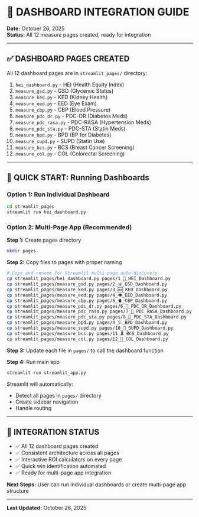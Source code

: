 # 🎉 DASHBOARD INTEGRATION GUIDE

**Date:** October 26, 2025  
**Status:** All 12 measure pages created, ready for integration

---

## ✅ **DASHBOARD PAGES CREATED**

All 12 dashboard pages are in `streamlit_pages/` directory:

1. `hei_dashboard.py` - HEI (Health Equity Index)
2. `measure_gsd.py` - GSD (Glycemic Status)
3. `measure_ked.py` - KED (Kidney Health)
4. `measure_eed.py` - EED (Eye Exam)
5. `measure_cbp.py` - CBP (Blood Pressure)
6. `measure_pdc_dr.py` - PDC-DR (Diabetes Meds)
7. `measure_pdc_rasa.py` - PDC-RASA (Hypertension Meds)
8. `measure_pdc_sta.py` - PDC-STA (Statin Meds)
9. `measure_bpd.py` - BPD (BP for Diabetes)
10. `measure_supd.py` - SUPD (Statin Use)
11. `measure_bcs.py` - BCS (Breast Cancer Screening)
12. `measure_col.py` - COL (Colorectal Screening)

---

## 🚀 **QUICK START: Running Dashboards**

### Option 1: Run Individual Dashboard
```bash
cd streamlit_pages
streamlit run hei_dashboard.py
```

### Option 2: Multi-Page App (Recommended)

**Step 1:** Create pages directory
```bash
mkdir pages
```

**Step 2:** Copy files to pages with proper naming
```bash
# Copy and rename for Streamlit multi-page auto-discovery
cp streamlit_pages/hei_dashboard.py pages/1_🏥_HEI_Dashboard.py
cp streamlit_pages/measure_gsd.py pages/2_📊_GSD_Dashboard.py
cp streamlit_pages/measure_ked.py pages/3_🆕_KED_Dashboard.py
cp streamlit_pages/measure_eed.py pages/4_👁️_EED_Dashboard.py
cp streamlit_pages/measure_cbp.py pages/5_🫀_CBP_Dashboard.py
cp streamlit_pages/measure_pdc_dr.py pages/6_💊_PDC_DR_Dashboard.py
cp streamlit_pages/measure_pdc_rasa.py pages/7_💊_PDC_RASA_Dashboard.py
cp streamlit_pages/measure_pdc_sta.py pages/8_💊_PDC_STA_Dashboard.py
cp streamlit_pages/measure_bpd.py pages/9_🩺_BPD_Dashboard.py
cp streamlit_pages/measure_supd.py pages/10_💊_SUPD_Dashboard.py
cp streamlit_pages/measure_bcs.py pages/11_🎗️_BCS_Dashboard.py
cp streamlit_pages/measure_col.py pages/12_🔬_COL_Dashboard.py
```

**Step 3:** Update each file in `pages/` to call the dashboard function

**Step 4:** Run main app
```bash
streamlit run streamlit_app.py
```

Streamlit will automatically:
- Detect all pages in `pages/` directory
- Create sidebar navigation
- Handle routing

---

## 📝 **INTEGRATION STATUS**

- ✅ All 12 dashboard pages created
- ✅ Consistent architecture across all pages
- ✅ Interactive ROI calculators on every page
- ✅ Quick win identification automated
- ✅ Ready for multi-page app integration

**Next Steps:** User can run individual dashboards or create multi-page app structure

---

**Last Updated:** October 26, 2025

